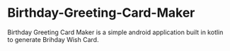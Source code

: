 # Birthday-Greeting-Card-Maker
Birthday Greeting Card Maker is a simple android application built in kotlin to generate Brihday Wish Card.
